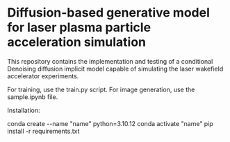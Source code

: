 # Diffusion-based generative model for laser plasma particle acceleration simulation

This repository contains the implementation and testing of a conditional Denoising diffusion implicit model capable of simulating the laser wakefield accelerator experiments.

For training, use the train.py script. For image generation, use the sample.ipynb file.

Installation:

conda create --name "name" python=3.10.12
conda activate "name"
pip install -r requirements.txt